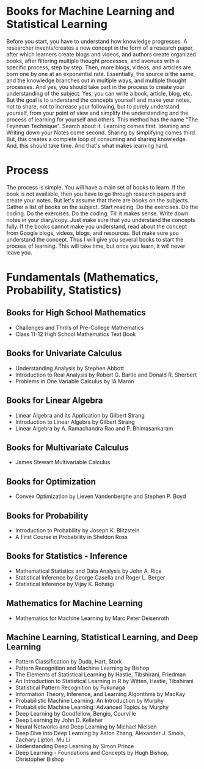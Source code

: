 # Books for Machine Learning and Statistical Learning

Before you start, you have to understand how knowledge progresses. A researcher invents/creates a new concept in the form of a research paper, after which learners create blogs and videos, and authors create organized books, after filtering multiple thought processes, and avenues with a specific process, step by step. Then, more blogs, videos, and articles are born one by one at an exponential rate. Essentially, the source is the same, and the knowledge branches out in multiple ways, and multiple thought processes. And yes, you should take part in the process to create your understanding of the subject. Yes, you can write a book, article, blog, etc. But the goal is to understand the concepts yourself and make your notes, not to share, not to increase your following, but to purely understand yourself, from your point of view and simplify the understanding and the process of learning for yourself and others. This method has the name "The Feynman Technique". Search about it. Learning comes first. Ideating and Writing down your Notes come second. Sharing by simplifying comes third. But, this creates a complete loop of consuming and sharing knowledge. And, this should take time. And that's what makes learning hard.

# Process

The process is simple. You will have a main set of books to learn. If the book is not available, then you have to go through research papers and create your notes. But let's assume that there are books on the subjects. Gather a list of books on the subject. Start reading. Do the exercises. Do the coding. Do the exercises. Do the coding. Till it makes sense. Write down notes in your diary/copy. Just make sure that you understand the concepts fully. If the books cannot make you understand, read about the concept from Google blogs, videos, blogs, and resources. But make sure you understand the concept. Thus I will give you several books to start the process of learning. This will take time, but once you learn, it will never leave you.

# Fundamentals (Mathematics, Probability, Statistics)

## Books for High School Mathematics
* Challenges and Thrills of Pre-College Mathematics
* Class 11-12 High School Mathematics Text Book

## Books for Univariate Calculus
* Understanding Analysis by Stephen Abbott 
* Introduction to Real Analysis by Robert G. Bartle and Donald R. Sherbert 
* Problems in One Variable Calculus by IA Maron

## Books for Linear Algebra
* Linear Algebra and its Application by Gilbert Strang 
* Introduction to Linear Algebra by Gilbert Strang
* Linear Algebra by A. Ramachandra Rao and P. Bhimasankaram 

## Books for Multivariate Calculus
* James Stewart Multivariable Calculus 

## Books for Optimization
* Convex Optimization by Lieven Vandenberghe and Stephen P. Boyd

## Books for Probability
* Introduction to Probability by Joseph K. Blitzstein 
* A First Course in Probability in Sheldon Ross

## Books for Statistics - Inference
* Mathematical Statistics and Data Analysis by John A. Rice
* Statistical Inference by George Casella and Roger L. Berger 
* Statistical Inference by Vijay K. Rohatgi

## Mathematics for Machine Learning
*  Mathematics for Machine Learning by Marc Peter Deisenroth

## Machine Learning, Statistical Learning, and Deep Learning
* Pattern Classification by Duda, Hart, Stork
* Pattern Recognition and Machine Learning by Bishop
* The Elements of Statistical Learning by Hastie, Tibshirani, Friedman
* An Introduction to Statistical Learning in R by Witten, Hastie, Tibshirani
* Statistical Pattern Recognition by Fukunaga
* Information Theory, Inference, and Learning Algorithms by MacKay
* Probabilistic Machine Learning: An Introduction by Murphy
* Probabilistic Machine Learning: Advanced Topics by Murphy 
* Deep Learning by Goodfellow, Bengio, Courville
* Deep Learning by John D. Kelleher
* Neural Networks and Deep Learning by Michael Nielsen
* Deep Dive into Deep Learning by Aston Zhang, Alexander J. Smola, Zachary Lipton, Mu Li
* Understanding Deep Learning by Simon Prince
* Deep Learning - Foundations and Concepts by Hugh Bishop, Christopher Bishop
